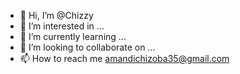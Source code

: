 - 👋 Hi, I’m @Chizzy
- 👀 I’m interested in ...
- 🌱 I’m currently learning ...
- 💞️ I’m looking to collaborate on ...
- 📫 How to reach me amandichizoba35@gmail.com
<!---
Chizzy09/Chizzy09 is a ✨ special ✨ repository because its `README.md` (this file) appears on your GitHub profile.
You can click the Preview link to take a look at your changes.
--->
